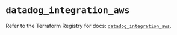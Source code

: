 # `datadog_integration_aws`

Refer to the Terraform Registry for docs: [`datadog_integration_aws`](https://registry.terraform.io/providers/datadog/datadog/3.74.0/docs/resources/integration_aws).
